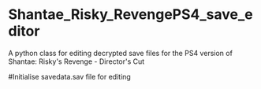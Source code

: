 # Shantae_Risky_RevengePS4_save_editor
A python class for editing decrypted save files for the PS4 version of Shantae: Risky's Revenge - Director's Cut


#Initialise savedata.sav file for editing
